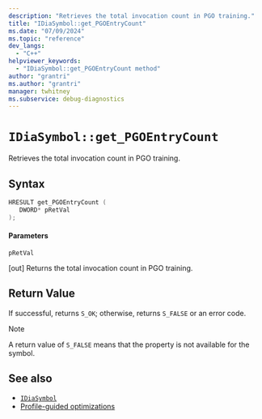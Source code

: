```yaml
---
description: "Retrieves the total invocation count in PGO training."
title: "IDiaSymbol::get_PGOEntryCount"
ms.date: "07/09/2024"
ms.topic: "reference"
dev_langs:
  - "C++"
helpviewer_keywords:
  - "IDiaSymbol::get_PGOEntryCount method"
author: "grantri"
ms.author: "grantri"
manager: twhitney
ms.subservice: debug-diagnostics
---
```

# `IDiaSymbol::get_PGOEntryCount`

Retrieves the total invocation count in PGO training.

## Syntax

```C++
HRESULT get_PGOEntryCount ( 
   DWORD* pRetVal
);
```

#### Parameters

 `pRetVal`

[out] Returns the total invocation count in PGO training.

## Return Value

 If successful, returns `S_OK`; otherwise, returns `S_FALSE` or an error code.

> [!NOTE]
> A return value of `S_FALSE` means that the property is not available for the symbol.

## See also

- [`IDiaSymbol`](../../debugger/debug-interface-access/idiasymbol.md)
- [Profile-guided optimizations](/cpp/build/profile-guided-optimizations)
